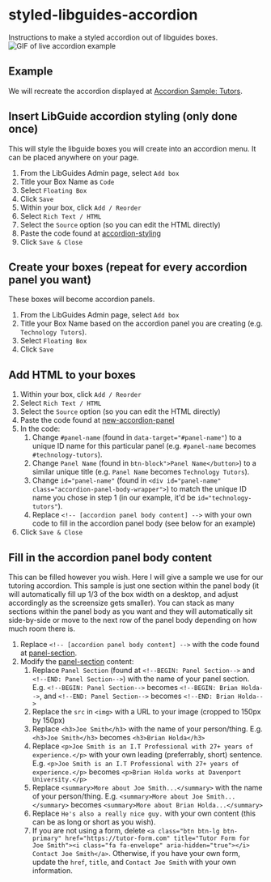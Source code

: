 # styled-libguides-accordion
Instructions to make a styled accordion out of libguides boxes.
![GIF of live accordion example](https://my.davenport.edu/sites/default/files/public/Hnet-image%281%29.gif)

## Example
We will recreate the accordion displayed at [Accordion Sample: Tutors](https://davenport.libguides.com/accordion).

## Insert LibGuide accordion styling (only done once)
This will style the libguide boxes you will create into an accordion menu. It can be placed anywhere on your page.

1. From the LibGuides Admin page, select `Add box`
2. Title your Box Name as `Code`
3. Select `Floating Box`
4. Click `Save`
5. Within your box, click `Add / Reorder`
6. Select `Rich Text / HTML`
7. Select the `Source` option (so you can edit the HTML directly)
8. Paste the code found at [accordion-styling](https://github.com/brianholda/styled-libguides-accordion/blob/main/accordion-styling)
9. Click `Save & Close`

## Create your boxes (repeat for every accordion panel you want)
These boxes will become accordion panels.

1. From the LibGuides Admin page, select `Add box`
2. Title your Box Name based on the accordion panel you are creating (e.g. `Technology Tutors`).
3. Select `Floating Box`
4. Click `Save`

## Add HTML to your boxes
1. Within your box, click `Add / Reorder`
2. Select `Rich Text / HTML`
3. Select the `Source` option (so you can edit the HTML directly)
4. Paste the code found at [new-accordion-panel](https://github.com/brianholda/styled-libguides-accordion/blob/main/new-accordion-panel)
5. In the code:
    1. Change `#panel-name` (found in `data-target="#panel-name"`) to a unique ID name for this particular panel (e.g. `#panel-name` becomes `#technology-tutors`).
    2. Change `Panel Name` (found in `btn-block">Panel Name</button>`) to a similar unique title (e.g. `Panel Name` becomes `Technology Tutors`).
    3. Change `id="panel-name"` (found in `<div id="panel-name" class="accordion-panel-body-wrapper">`) to match the unique ID name you chose in step 1 (in our example, it'd be `id="technology-tutors"`).
    4. Replace `<!-- [accordion panel body content] -->` with your own code to fill in the accordion panel body (see below for an example)
6. Click `Save & Close`

## Fill in the accordion panel body content
This can be filled however you wish. Here I will give a sample we use for our tutoring accordion. This sample is just one section within the panel body (it will automatically fill up 1/3 of the box width on a desktop, and adjust accordingly as the screensize gets smaller). You can stack as many sections within the panel body as you want and they will automatically sit side-by-side or move to the next row of the panel body depending on how much room there is.

1. Replace `<!-- [accordion panel body content] -->` with the code found at [panel-section](https://github.com/brianholda/styled-libguides-accordion/blob/main/panel-section).
2. Modify the [panel-section](https://github.com/brianholda/styled-libguides-accordion/blob/main/panel-section) content:
    1. Replace `Panel Section` (found at `<!--BEGIN: Panel Section-->` and `<!--END: Panel Section-->`) with the name of your panel section. E.g. `<!--BEGIN: Panel Section-->` becomes `<!--BEGIN: Brian Holda-->`, and `<!--END: Panel Section-->` becomes `<!--END: Brian Holda-->`
    2. Replace the `src` in `<img>` with a URL to your image (cropped to 150px by 150px)
    3. Replace `<h3>Joe Smith</h3>` with the name of your person/thing. E.g. `<h3>Joe Smith</h3>` becomes `<h3>Brian Holda</h3>`
    4. Replace `<p>Joe Smith is an I.T Professional with 27+ years of experience.</p>` with your own leading (preferrably, short) sentence. E.g. `<p>Joe Smith is an I.T Professional with 27+ years of experience.</p>` becomes `<p>Brian Holda works at Davenport University.</p>`
    5. Replace `<summary>More about Joe Smith...</summary>` with the name of your person/thing. E.g. `<summary>More about Joe Smith...</summary>` becomes `<summary>More about Brian Holda...</summary>`
    6. Replace `He's also a really nice guy.` with your own content (this can be as long or short as you wish).
    7. If you are not using a form, delete `<a class="btn btn-lg btn-primary" href="https://tutor-form.com" title="Tutor Form for Joe Smith"><i class="fa fa-envelope" aria-hidden="true"></i> Contact Joe Smith</a>`. Otherwise, if you have your own form, update the `href`, `title`, and `Contact Joe Smith` with your own information.
